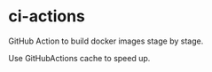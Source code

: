# ci-actions

GitHub Action to build docker images stage by stage.

Use GitHubActions cache to speed up.
